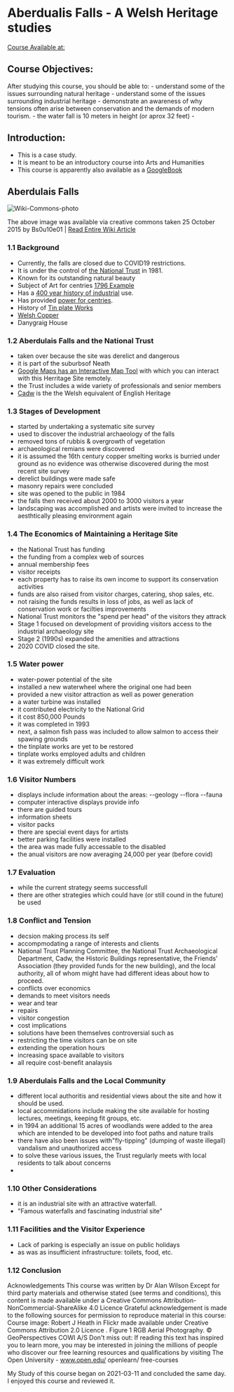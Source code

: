 # Aberdualis Falls - A Welsh Heritage studies 
[Course Available at:](https://www.open.edu/openlearn/history-the-arts/history/aberdulais-falls-case-study-welsh-heritage/content-section-0?active-tab=description-tab)

## Course Objectives: 
After studying this course, you should be able to:
    - understand some of the issues surrounding natural heritage
    - understand some of the issues surrounding industrial heritage
    - demonstrate an awareness of why tensions often arise between conservation and the demands of modern tourism.
    - the water fall is 10 meters in height (or aprox 32 feet)
    - 
## Introduction: 
* This is a case study.
* It is meant to be an introductory course into Arts and Humanities
* This course is apparently also available as a [GoogleBook](https://books.google.com/books?id=iAi1CwAAQBAJ&pg=PT8&lpg=PT8&dq=Danygraig+House+Aberdulais+Falls&source=bl&ots=wOn3gonaEx&sig=ACfU3U1dvIHkrnqiDzS1bUyxe6eOZoaRmA&hl=en&sa=X&ved=2ahUKEwiT1tnqlanvAhXQLs0KHdnSCl8Q6AEwEnoECBQQAw#v=onepage&q=Danygraig%20House%20Aberdulais%20Falls&f=false)

## Aberdulais Falls 

![Wiki-Commons-photo](https://upload.wikimedia.org/wikipedia/commons/0/0e/AberdulaisFalls2015.jpg)

The above image was available via creative commons taken 25 October 2015 by Bs0u10e01 | [Read Entire Wiki Article](https://en.wikipedia.org/wiki/Aberdulais_Falls)

### 1.1 Background
  - Currently, the falls are closed due to COVID19 restrictions.
  - It is under the control of [the National Trust](https://www.nationaltrust.org.uk/aberdulais-tin-works-and-waterfall) in 1981. 
  - Known for its outstanding natural beauty 
  - Subject of Art for centries [1796 Example](https://github.com/EO4wellness/T-I-L/blob/main/polyglot/gales/OpenLearn/Aberdulais%20Falls%20Welsh%20heritage/Turner.md)
  - Has a [400 year history of industrial](https://www.britainexpress.com/wales/swansea/aberdulais.htm) use. 
  - Has provided [power for centries](https://www.nationaltrust.org.uk/aberdulais-tin-works-and-waterfall/features/aberdulais-an-industrial-revolution-since-1584). 
  - History of [Tin plate Works](http://www.nationaltrustcollections.org.uk/place/aberdulais-tin-works-and-waterfall)
  - [Welsh Copper](https://www.copper.org/education/history/60centuries/industrial_age/thewelsh.html)
  - Danygraig House 
  
### 1.2 Aberdulais Falls and the National Trust 
  - taken over because the site was derelict and dangerous 
  - it is part of the suburbsof Neath 
  - [Google Maps has an Interactive Map Tool](https://books.google.com/books?id=iAi1CwAAQBAJ&pg=PT8&lpg=PT8&dq=Danygraig+House+Aberdulais+Falls&source=bl&ots=wOn3gonaEx&sig=ACfU3U1dvIHkrnqiDzS1bUyxe6eOZoaRmA&hl=en&sa=X&ved=2ahUKEwiT1tnqlanvAhXQLs0KHdnSCl8Q6AEwEnoECBQQAw#v=onepage&q=Danygraig%20House%20Aberdulais%20Falls&f=false) with which you can interact with this Herritage Site remotely. 
  - the Trust includes a wide variety of professionals and senior members 
  - [Cadw](https://cadw.gov.wales/) is the the Welsh equivalent of English Heritage
  
### 1.3 Stages of Development 
  - started by undertaking a systematic site survey
  - used to discover the industrial archaeology of the falls 
  - removed tons of rubbis & overgrowth of vegetation 
  - archaeological remians were discovered 
  - it is assumed the 16th century copper smelting works is burried under ground as no evidence was otherwise discovered during the most recent site survey 
  - derelict buildings were made safe 
  - masonry repairs were concluded
  - site was opened to the public in 1984
  - the falls then received about 2000 to 3000 visitors a year 
  - landscaping was accomplished and artists were invited to increase the aesthtically pleasing environment again 
  
### 1.4 The Economics of Maintaining a Heritage Site 
  - the National Trust has funding
  - the funding from a complex web of sources
  - annual membership fees
  - visitor receipts 
  - each property has to raise its own income to support its conservation activities 
  - funds are also raised from visitor charges, catering, shop sales, etc. 
  - not raising the funds results in loss of jobs, as well as lack of conservation work or facilties improvements 
  - National Trust monitors the "spend per head" of the visitors they attrack 
  - Stage 1 focused on development of providing visitors access to the industrial archaeology site
  - Stage 2 (1990s) expanded the amenities and attractions
  - 2020 COVID closed the site. 

### 1.5 Water power 
  - water-power potential of the site 
  - installed a new waterwheel where the original one had been 
  - provided a new visitor attraction as well as power generation
  - a water turbine was installed 
  - it contributed electricity to the National Grid 
  - it cost  850,000 Pounds 
  - it was completed in 1993
  - next, a salmon fish pass was included to allow salmon to access their spawing grounds 
  - the tinplate works are yet to be restored 
  - tinplate works employed adults and children
  - it was extremely difficult work 

### 1.6 Visitor Numbers 
  - displays include information about the areas:
    --geology
    --flora 
    --fauna
  - computer interactive displays provide info 
  - there are guided tours 
  - information sheets
  - visitor packs 
  - there are special event days for artists 
  - better parking facilities were installed 
  - the area was made fully accessable to the disabled 
  - the anual visitors are now averaging 24,000 per year (before covid)

### 1.7 Evaluation 
  - while the current strategy seems successfull
  - there are other strategies which could have (or still cound in the future) be used 

### 1.8 Conflict and Tension 
  - decsion making process its self 
  - accompmodating a range of interests and clients 
  - National Trust Planning Committee, the National Trust Archaeological Department, Cadw, the Historic Buildings representative, the Friends’ Association (they provided funds for the new building), and the local authority, all of whom might have had different ideas about how to proceed.
  - conflicts over economics
  - demands to meet visitors needs 
  - wear and tear 
  - repairs
  - visitor congestion 
  - cost implications 
  - solutions have been themselves controversial such as
  - restricting the time visitors can be on site 
  - extending the operation hours 
  - increasing space available to visitors 
  - all require cost-benefit analaysis 

### 1.9 Aberdulais Falls and the Local Community 
  - different local authoritis and residential views about the site and how it should be used. 
  - local accommidations include making the site available for hosting lectures, meetings, keeping fit groups, etc. 
  - in 1994 an additional 15 acres of woodlands were added to the area which are intended to be developed into foot paths and nature trails 
  - there have also been issues with"fly-tipping" (dumping of waste illegall) vandalism and unauthorized access 
  - to solve these various issues, the Trust regularly meets with local residents to talk about concerns
  - 

### 1.10 Other Considerations 
   - it is an industrial site with an attractive waterfall. 
   - "Famous waterfalls and fascinating industrial site"

### 1.11 Facilities and the Visitor Experience 
  - Lack of parking is especially an issue on public holidays 
  - as was as insufficient infrastructure: toilets, food, etc. 

### 1.12 Conclusion 
Acknowledgements
This course was written by Dr Alan Wilson
Except for third party materials and otherwise stated (see terms and conditions), this content is made available under a Creative Commons Attribution-NonCommercial-ShareAlike 4.0 Licence 
Grateful acknowledgement is made to the following sources for permission to reproduce material in this course:
Course image: Robert J Heath  in Flickr made available under Creative Commons Attribution 2.0 Licence .
Figure 1 RGB Aerial Photography. © GeoPerspectives COWI A/S
Don't miss out:
If reading this text has inspired you to learn more, you may be interested in joining the millions of people who discover our free learning resources and qualifications by visiting The Open University - www.open.edu/ openlearn/ free-courses


My Study of this course began on 2021-03-11 and concluded the same day.  I enjoyed this course and reviewed it. 
